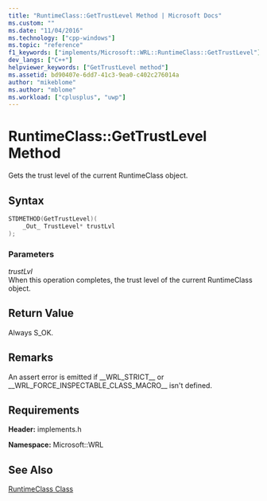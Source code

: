```yaml
---
title: "RuntimeClass::GetTrustLevel Method | Microsoft Docs"
ms.custom: ""
ms.date: "11/04/2016"
ms.technology: ["cpp-windows"]
ms.topic: "reference"
f1_keywords: ["implements/Microsoft::WRL::RuntimeClass::GetTrustLevel"]
dev_langs: ["C++"]
helpviewer_keywords: ["GetTrustLevel method"]
ms.assetid: bd90407e-6dd7-41c3-9ea0-c402c276014a
author: "mikeblome"
ms.author: "mblome"
ms.workload: ["cplusplus", "uwp"]
---
```

# RuntimeClass::GetTrustLevel Method

Gets the trust level of the current RuntimeClass object.

## Syntax

```cpp
STDMETHOD(GetTrustLevel)(
    _Out_ TrustLevel* trustLvl
);
```

### Parameters

*trustLvl*  
When this operation completes, the trust level of the current RuntimeClass object.

## Return Value

Always S_OK.

## Remarks

An assert error is emitted if &#95;&#95;WRL_STRICT&#95;&#95; or &#95;&#95;WRL_FORCE_INSPECTABLE_CLASS_MACRO&#95;&#95; isn't defined.

## Requirements

**Header:** implements.h

**Namespace:** Microsoft::WRL

## See Also

[RuntimeClass Class](../windows/runtimeclass-class.md)